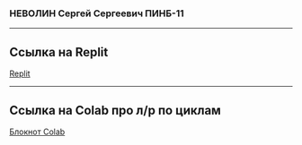 ### НЕВОЛИН Сергей Сергеевич ПИНБ-11

---

Ссылка на Replit
-
[Replit](https://replit.com/@Jhin4?showcase=1)

---

Ссылка на Colab про л/р по циклам
-
[Блокнот Colab](https://colab.research.google.com/drive/1e5dd-ANZHbVxSvs36kI3Rib1cUH1weSt?usp=sharing)
 
